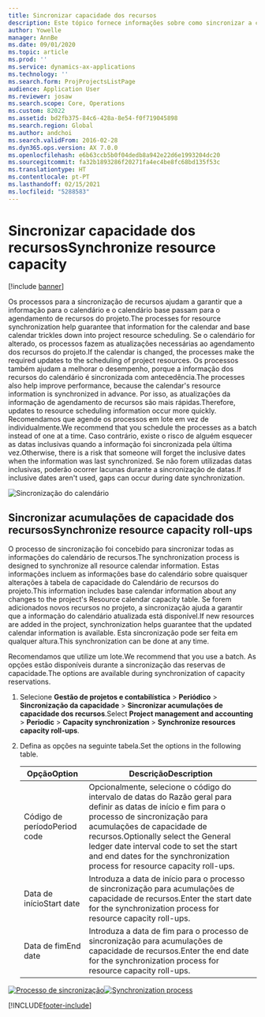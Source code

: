```yaml
---
title: Sincronizar capacidade dos recursos
description: Este tópico fornece informações sobre como sincronizar a capacidade de um recurso em calendários e projetos.
author: Yowelle
manager: AnnBe
ms.date: 09/01/2020
ms.topic: article
ms.prod: ''
ms.service: dynamics-ax-applications
ms.technology: ''
ms.search.form: ProjProjectsListPage
audience: Application User
ms.reviewer: josaw
ms.search.scope: Core, Operations
ms.custom: 82022
ms.assetid: bd2fb375-84c6-428a-8e54-f0f719045898
ms.search.region: Global
ms.author: andchoi
ms.search.validFrom: 2016-02-28
ms.dyn365.ops.version: AX 7.0.0
ms.openlocfilehash: e6b63ccb5b0f04dedb8a942e22d6e1993204dc20
ms.sourcegitcommit: fa32b1893286f20271fa4ec4be8fc68bd135f53c
ms.translationtype: HT
ms.contentlocale: pt-PT
ms.lasthandoff: 02/15/2021
ms.locfileid: "5288583"
---
```

# <a name="synchronize-resource-capacity"></a><span data-ttu-id="0c89b-103">Sincronizar capacidade dos recursos</span><span class="sxs-lookup"><span data-stu-id="0c89b-103">Synchronize resource capacity</span></span>

[!include [banner](../includes/banner.md)]

<span data-ttu-id="0c89b-104">Os processos para a sincronização de recursos ajudam a garantir que a informação para o calendário e o calendário base passam para o agendamento de recursos do projeto.</span><span class="sxs-lookup"><span data-stu-id="0c89b-104">The processes for resource synchronization help guarantee that information for the calendar and base calendar trickles down into project resource scheduling.</span></span> <span data-ttu-id="0c89b-105">Se o calendário for alterado, os processos fazem as atualizações necessárias ao agendamento dos recursos do projeto.</span><span class="sxs-lookup"><span data-stu-id="0c89b-105">If the calendar is changed, the processes make the required updates to the scheduling of project resources.</span></span> <span data-ttu-id="0c89b-106">Os processos também ajudam a melhorar o desempenho, porque a informação dos recursos do calendário é sincronizada com antecedência.</span><span class="sxs-lookup"><span data-stu-id="0c89b-106">The processes also help improve performance, because the calendar's resource information is synchronized in advance.</span></span> <span data-ttu-id="0c89b-107">Por isso, as atualizações da informação de agendamento de recursos são mais rápidas.</span><span class="sxs-lookup"><span data-stu-id="0c89b-107">Therefore, updates to resource scheduling information occur more quickly.</span></span> <span data-ttu-id="0c89b-108">Recomendamos que agende os processos em lote em vez de individualmente.</span><span class="sxs-lookup"><span data-stu-id="0c89b-108">We recommend that you schedule the processes as a batch instead of one at a time.</span></span> <span data-ttu-id="0c89b-109">Caso contrário, existe o risco de alguém esquecer as datas inclusivas quando a informação foi sincronizada pela última vez.</span><span class="sxs-lookup"><span data-stu-id="0c89b-109">Otherwise, there is a risk that someone will forget the inclusive dates when the information was last synchronized.</span></span> <span data-ttu-id="0c89b-110">Se não forem utilizadas datas inclusivas, poderão ocorrer lacunas durante a sincronização de datas.</span><span class="sxs-lookup"><span data-stu-id="0c89b-110">If inclusive dates aren't used, gaps can occur during date synchronization.</span></span>

![Sincronização do calendário](./media/projectresourcing04-1024x471.jpg)

## <a name="synchronize-resource-capacity-roll-ups"></a><span data-ttu-id="0c89b-112">Sincronizar acumulações de capacidade dos recursos</span><span class="sxs-lookup"><span data-stu-id="0c89b-112">Synchronize resource capacity roll-ups</span></span>

<span data-ttu-id="0c89b-113">O processo de sincronização foi concebido para sincronizar todas as informações do calendário de recursos.</span><span class="sxs-lookup"><span data-stu-id="0c89b-113">The synchronization process is designed to synchronize all resource calendar information.</span></span> <span data-ttu-id="0c89b-114">Estas informações incluem as informações base do calendário sobre quaisquer alterações à tabela de capacidade do Calendário de recursos do projeto.</span><span class="sxs-lookup"><span data-stu-id="0c89b-114">This information includes base calendar information about any changes to the project's Resource calendar capacity table.</span></span> <span data-ttu-id="0c89b-115">Se forem adicionados novos recursos no projeto, a sincronização ajuda a garantir que a informação do calendário atualizada está disponível.</span><span class="sxs-lookup"><span data-stu-id="0c89b-115">If new resources are added in the project, synchronization helps guarantee that the updated calendar information is available.</span></span> <span data-ttu-id="0c89b-116">Esta sincronização pode ser feita em qualquer altura.</span><span class="sxs-lookup"><span data-stu-id="0c89b-116">This synchronization can be done at any time.</span></span>

<span data-ttu-id="0c89b-117">Recomendamos que utilize um lote.</span><span class="sxs-lookup"><span data-stu-id="0c89b-117">We recommend that you use a batch.</span></span> <span data-ttu-id="0c89b-118">As opções estão disponíveis durante a sincronização das reservas de capacidade.</span><span class="sxs-lookup"><span data-stu-id="0c89b-118">The options are available during synchronization of capacity reservations.</span></span>

1. <span data-ttu-id="0c89b-119">Selecione **Gestão de projetos e contabilística** &gt; **Periódico** &gt; **Sincronização da capacidade** &gt; **Sincronizar acumulações de capacidade dos recursos**.</span><span class="sxs-lookup"><span data-stu-id="0c89b-119">Select **Project management and accounting** &gt; **Periodic** &gt; **Capacity synchronization** &gt; **Synchronize resources capacity roll-ups**.</span></span>
2. <span data-ttu-id="0c89b-120">Defina as opções na seguinte tabela.</span><span class="sxs-lookup"><span data-stu-id="0c89b-120">Set the options in the following table.</span></span>

    | <span data-ttu-id="0c89b-121">Opção</span><span class="sxs-lookup"><span data-stu-id="0c89b-121">Option</span></span>      | <span data-ttu-id="0c89b-122">Descrição</span><span class="sxs-lookup"><span data-stu-id="0c89b-122">Description</span></span> |
    |-------------|-------------|
    | <span data-ttu-id="0c89b-123">Código de período</span><span class="sxs-lookup"><span data-stu-id="0c89b-123">Period code</span></span> | <span data-ttu-id="0c89b-124">Opcionalmente, selecione o código do intervalo de datas do Razão geral para definir as datas de início e fim para o processo de sincronização para acumulações de capacidade de recursos.</span><span class="sxs-lookup"><span data-stu-id="0c89b-124">Optionally select the General ledger date interval code to set the start and end dates for the synchronization process for resource capacity roll-ups.</span></span> |
    | <span data-ttu-id="0c89b-125">Data de início</span><span class="sxs-lookup"><span data-stu-id="0c89b-125">Start date</span></span>  | <span data-ttu-id="0c89b-126">Introduza a data de início para o processo de sincronização para acumulações de capacidade de recursos.</span><span class="sxs-lookup"><span data-stu-id="0c89b-126">Enter the start date for the synchronization process for resource capacity roll-ups.</span></span> |
    | <span data-ttu-id="0c89b-127">Data de fim</span><span class="sxs-lookup"><span data-stu-id="0c89b-127">End date</span></span>    | <span data-ttu-id="0c89b-128">Introduza a data de fim para o processo de sincronização para acumulações de capacidade de recursos.</span><span class="sxs-lookup"><span data-stu-id="0c89b-128">Enter the end date for the synchronization process for resource capacity roll-ups.</span></span> |

<span data-ttu-id="0c89b-129">[![Processo de sincronização](./media/projectresourcing09.jpg)](./media/projectresourcing09.jpg)</span><span class="sxs-lookup"><span data-stu-id="0c89b-129">[![Synchronization process](./media/projectresourcing09.jpg)](./media/projectresourcing09.jpg)</span></span>


[!INCLUDE[footer-include](../includes/footer-banner.md)]